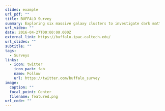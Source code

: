 ```yaml
---
slides: example
url_pdf: ""
title: BUFFALO Survey
summary: Exploring six massive galaxy clusters to investigate dark matter, galaxy evolution, and the first galaxies
url_video: ""
date: 2016-04-27T00:00:00.000Z
external_link: https://buffalo.ipac.caltech.edu/
url_slides: ""
subtitle: ""
tags:
  - Surveys
links:
  - icon: twitter
    icon_pack: fab
    name: Follow
    url: https://twitter.com/buffalo_survey
image:
  caption: ""
  focal_point: Center
  filename: featured.png
url_code: ""
---
```

